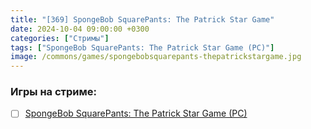 ```yaml
---
title: "[369] SpongeBob SquarePants: The Patrick Star Game"
date: 2024-10-04 09:00:00 +0300
categories: ["Стримы"]
tags: ["SpongeBob SquarePants: The Patrick Star Game (PC)"]
image: /commons/games/spongebobsquarepants-thepatrickstargame.jpg
---
```


### Игры на стриме:
+ [ ] [SpongeBob SquarePants: The Patrick Star Game (PC)](/tags/spongebob-squarepants-the-patrick-star-game-pc)
